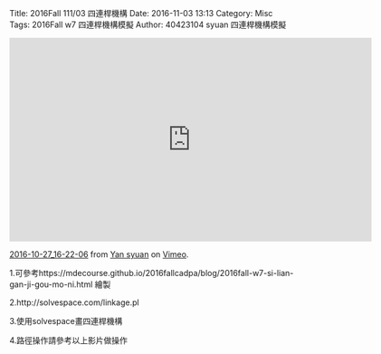 Title: 2016Fall 111/03 四連桿機構
Date: 2016-11-03 13:13
Category: Misc
Tags: 2016Fall w7 四連桿機構模擬
Author: 40423104 syuan
四連桿機構模擬
<!-- PELICAN_END_SUMMARY -->

<p><iframe src="https://player.vimeo.com/video/189118736" width="640" height="360" frameborder="0" webkitallowfullscreen mozallowfullscreen allowfullscreen></iframe>
<p><a href="https://vimeo.com/189118736">2016-10-27_16-22-06</a> from <a href="https://vimeo.com/user44900188">Yan syuan</a> on <a href="https://vimeo.com">Vimeo</a>.</p>

<p>1.可參考https://mdecourse.github.io/2016fallcadpa/blog/2016fall-w7-si-lian-gan-ji-gou-mo-ni.html 繪製</p>
<p>2.http://solvespace.com/linkage.pl </p>
<p>3.使用solvespace畫四連桿機構</p>
<p>4.路徑操作請參考以上影片做操作</p>